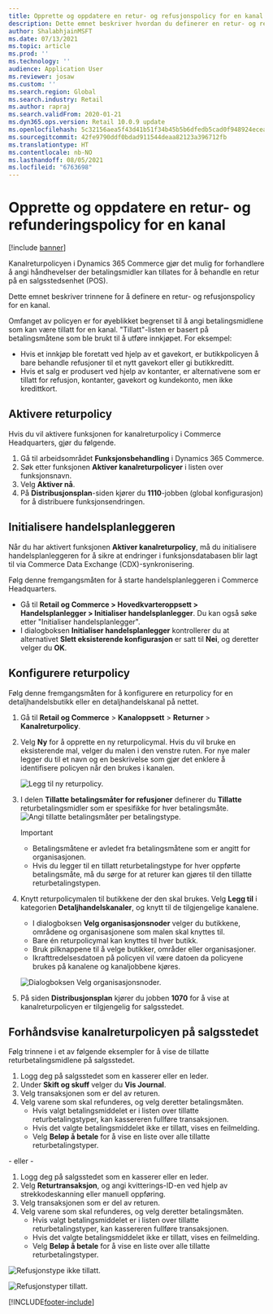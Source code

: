 ```yaml
---
title: Opprette og oppdatere en retur- og refusjonspolicy for en kanal
description: Dette emnet beskriver hvordan du definerer en retur- og refusjonspolicy for en kanal.
author: ShalabhjainMSFT
ms.date: 07/13/2021
ms.topic: article
ms.prod: ''
ms.technology: ''
audience: Application User
ms.reviewer: josaw
ms.custom: ''
ms.search.region: Global
ms.search.industry: Retail
ms.author: rapraj
ms.search.validFrom: 2020-01-21
ms.dyn365.ops.version: Retail 10.0.9 update
ms.openlocfilehash: 5c32156aea5f43d41b51f34b45b5b6dfedb5cad0f948924ecea9b3d89e6bb402
ms.sourcegitcommit: 42fe9790ddf0bdad911544deaa82123a396712fb
ms.translationtype: HT
ms.contentlocale: nb-NO
ms.lasthandoff: 08/05/2021
ms.locfileid: "6763698"
---
```

# <a name="create-and-update-a-returns-and-refunds-policy-for-a-channel"></a>Opprette og oppdatere en retur- og refunderingspolicy for en kanal

[!include [banner](includes/banner.md)]

Kanalreturpolicyen i Dynamics 365 Commerce gjør det mulig for forhandlere å angi håndhevelser der betalingsmidler kan tillates for å behandle en retur på en salgsstedsenhet (POS).  

Dette emnet beskriver trinnene for å definere en retur- og refusjonspolicy for en kanal.

Omfanget av policyen er for øyeblikket begrenset til å angi betalingsmidlene som kan være tillatt for en kanal. "Tillatt"-listen er basert på betalingsmåtene som ble brukt til å utføre innkjøpet. For eksempel:

- Hvis et innkjøp ble foretatt ved hjelp av et gavekort, er butikkpolicyen å bare behandle refusjoner til et nytt gavekort eller gi butikkreditt. 
- Hvis et salg er produsert ved hjelp av kontanter, er alternativene som er tillatt for refusjon, kontanter, gavekort og kundekonto, men ikke kredittkort. 

## <a name="enable-return-policy"></a>Aktivere returpolicy

Hvis du vil aktivere funksjonen for kanalreturpolicy i Commerce Headquarters, gjør du følgende.

1. Gå til arbeidsområdet **Funksjonsbehandling** i Dynamics 365 Commerce.
1. Søk etter funksjonen **Aktiver kanalreturpolicyer** i listen over funksjonsnavn.
1. Velg **Aktiver nå**.
1. På **Distribusjonsplan**-siden kjører du **1110**-jobben (global konfigurasjon) for å distribuere funksjonsendringen.

## <a name="initialize-the-commerce-scheduler"></a>Initialisere handelsplanleggeren

Når du har aktivert funksjonen **Aktiver kanalreturpolicy**, må du initialisere handelsplanleggeren for å sikre at endringer i funksjonsdatabasen blir lagt til via Commerce Data Exchange (CDX)-synkronisering. 

Følg denne fremgangsmåten for å starte handelsplanleggeren i Commerce Headquarters.

- Gå til **Retail og Commerce \> Hovedkvarteroppsett \> Handelsplanlegger \> Initialiser handelsplanlegger**. Du kan også søke etter "Initialiser handelsplanlegger".
- I dialogboksen **Initialiser handelsplanlegger** kontrollerer du at alternativet **Slett eksisterende konfigurasjon** er satt til **Nei**, og deretter velger du **OK**.

## <a name="configure-return-policy"></a>Konfigurere returpolicy

Følg denne fremgangsmåten for å konfigurere en returpolicy for en detaljhandelsbutikk eller en detaljhandelskanal på nettet.

1. Gå til **Retail og Commerce** \> **Kanaloppsett** \> **Returner** \> **Kanalreturpolicy**.

1. Velg **Ny** for å opprette en ny returpolicymal. Hvis du vil bruke en eksisterende mal, velger du malen i den venstre ruten. For nye maler legger du til et navn og en beskrivelse som gjør det enklere å identifisere policyen når den brukes i kanalen.

   ![Legg til ny returpolicy.](media/Return-policy-page1.png)
     
   
1. I delen **Tillatte betalingsmåter for refusjoner** definerer du **Tillatte** returbetalingsmidler som er spesifikke for hver betalingsmåte.
   ![Angi tillatte betalingsmåter per betalingstype.](media/Return-policy-page2.png)
   
    > [!IMPORTANT]
    > - Betalingsmåtene er avledet fra betalingsmåtene som er angitt for organisasjonen.
    > - Hvis du legger til en tillatt returbetalingstype for hver oppførte betalingsmåte, må du sørge for at returer kan gjøres til den tillatte returbetalingstypen.
    
1. Knytt returpolicymalen til butikkene der den skal brukes. Velg **Legg til** i kategorien **Detaljhandelskanaler**, og knytt til de tilgjengelige kanalene. 

    - I dialogboksen **Velg organisasjonsnoder** velger du butikkene, områdene og organisasjonene som malen skal knyttes til.
    - Bare én returpolicymal kan knyttes til hver butikk.
    - Bruk pilknappene til å velge butikker, områder eller organisasjoner.
    - Ikrafttredelsesdatoen på policyen vil være datoen da policyene brukes på kanalene og kanaljobbene kjøres. 

    ![Dialogboksen Velg organisasjonsnoder.](media/Return-policy-page3.png)

1. På siden **Distribusjonsplan** kjører du jobben **1070** for å vise at kanalreturpolicyen er tilgjengelig for salgsstedet.

## <a name="preview-the-channel-return-policy-in-the-pos"></a>Forhåndsvise kanalreturpolicyen på salgsstedet

Følg trinnene i et av følgende eksempler for å vise de tillatte returbetalingsmidlene på salgsstedet.

1. Logg deg på salgsstedet som en kasserer eller en leder.
1. Under **Skift og skuff** velger du **Vis Journal**.
1. Velg transaksjonen som er del av returen. 
1. Velg varene som skal refunderes, og velg deretter betalingsmåten.  
    - Hvis valgt betalingsmiddelet er i listen over tillatte returbetalingstyper, kan kassereren fullføre transaksjonen.
    - Hvis det valgte betalingsmiddelet ikke er tillatt, vises en feilmelding.
    - Velg **Beløp å betale** for å vise en liste over alle tillatte returbetalingstyper.

- eller -

1. Logg deg på salgsstedet som en kasserer eller en leder.
1. Velg **Returtransaksjon**, og angi kvitterings-ID-en ved hjelp av strekkodeskanning eller manuell oppføring. 
1. Velg transaksjonen som er del av returen. 
1. Velg varene som skal refunderes, og velg deretter betalingsmåten.  
    - Hvis valgt betalingsmiddelet er i listen over tillatte returbetalingstyper, kan kassereren fullføre transaksjonen.
    - Hvis det valgte betalingsmiddelet ikke er tillatt, vises en feilmelding.
    - Velg **Beløp å betale** for å vise en liste over alle tillatte returbetalingstyper.

![Refusjonstype ikke tillatt.](media/Return-policy-page6.png)



![Refusjonstyper tillatt.](media/Return-policy-page5.png)


[!INCLUDE[footer-include](../includes/footer-banner.md)]
